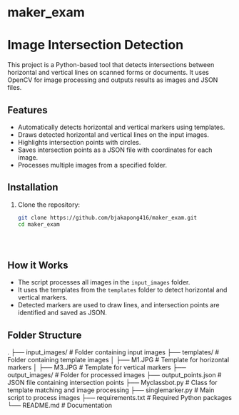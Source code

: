 # maker_exam

# Image Intersection Detection

This project is a Python-based tool that detects intersections between horizontal and vertical lines on scanned forms or documents. It uses OpenCV for image processing and outputs results as images and JSON files.

## Features
- Automatically detects horizontal and vertical markers using templates.
- Draws detected horizontal and vertical lines on the input images.
- Highlights intersection points with circles.
- Saves intersection points as a JSON file with coordinates for each image.
- Processes multiple images from a specified folder.

## Installation

1. Clone the repository:
   ```bash
   git clone https://github.com/bjakapong416/maker_exam.git
   cd maker_exam





## How it Works
- The script processes all images in the `input_images` folder.
- It uses the templates from the `templates` folder to detect horizontal and vertical markers.
- Detected markers are used to draw lines, and intersection points are identified and saved as JSON.

## Folder Structure
.
├── input_images/        # Folder containing input images
├── templates/           # Folder containing template images
│   ├── M1.JPG           # Template for horizontal markers
│   ├── M3.JPG           # Template for vertical markers
├── output_images/       # Folder for processed images
├── output_points.json   # JSON file containing intersection points
├── Myclassbot.py        # Class for template matching and image processing
├── singlemarker.py      # Main script to process images
├── requirements.txt     # Required Python packages
└── README.md            # Documentation
